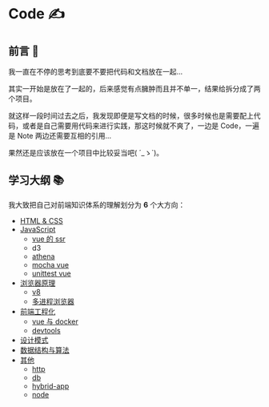 # Code ✍

## 前言 🌱

我一直在不停的思考到底要不要把代码和文档放在一起...

其实一开始是放在了一起的，后来感觉有点臃肿而且并不单一，结果给拆分成了两个项目。

就这样一段时间过去之后，我发现即便是写文档的时候，很多时候也是需要配上代码，或者是自己需要用代码来进行实践，那这时候就不爽了，一边是 Code，一遍是 Note 两边还需要互相的引用...

果然还是应该放在一个项目中比较妥当吧( ´\_ゝ`)。

## 学习大纲 📚

我大致把自己对前端知识体系的理解划分为 **6** 个大方向：

- [HTML & CSS](./html&css)
- [JavaScript](./javascript)
  - [vue 的 ssr](./javascript/vue-ssr)
  - d3
  - [athena](./javascript/athena)
  - [mocha vue](./javascript/mocha-vue)
  - [unittest vue](./javascript/vue-unittest)
- [浏览器原理](./browser)
  - [v8](./browser/v8)
  - [多进程浏览器](./browser/mpb)
- [前端工程化](./engineering)
  - [vue 与 docker](./engineering/depoly/doker)
  - [devtools](./engineering/devtools)
- [设计模式](./design&pattern)
- [数据结构与算法](./ds&a)
- [其他](./other)
  - [http](./other/http.md)
  - [db](./other/db)
  - [hybrid-app](./other/hybrid-app)
  - [node](./other/node)
